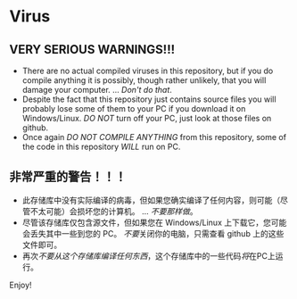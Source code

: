 # Virus
## VERY SERIOUS WARNINGS!!!  
- There are no actual compiled viruses in this repository, but if you do compile anything it is possibly, though rather unlikely, that you will damage your computer. ... *Don't do that*.
- Despite the fact that this repository just contains source files you will probably lose some of them to your PC if you download it on Windows/Linux. *DO NOT* turn off your PC, just look at those files on github.
- Once again *DO NOT COMPILE ANYTHING* from this repository, some of the code in this repository *WILL* run on PC.

## 非常严重的警告！！！
- 此存储库中没有实际编译的病毒，但如果您确实编译了任何内容，则可能（尽管不太可能）会损坏您的计算机。 ... *不要那样做*。
- 尽管该存储库仅包含源文件，但如果您在 Windows/Linux 上下载它，您可能会丢失其中一些到您的 PC。 *不要*关闭你的电脑，只需查看 github 上的这些文件即可。
- 再次*不要从这个存储库编译任何东西*，这个存储库中的一些代码*将*在PC上运行。

Enjoy!
